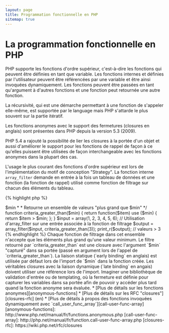 ```yaml
---
layout: page
title: Programmation fonctionnelle en PHP
sitemap: true
---
```


# La programmation fonctionnelle en PHP

PHP supporte les fonctions d'ordre supérieur, c'est-à-dire les fonctions qui peuvent être définies en tant que variable.
 Les fonctions internes et définies par l'utilisateur peuvent être référencées par une variable et être ainsi 
invoquées dynamiquement. Les fonctions peuvent être passées en tant qu'argument à d'autres fonctions et une fonction 
peut retournée une autre fonction.

La récursivité, qui est une démarche permettant à une fonction de s'appeler elle-même, est supportée par le language 
mais PHP s'attarde le plus souvent sur la partie itératif.

Les fonctions anonymes avec le support des fermetures (closures en anglais) sont présentes dans PHP depuis la version 
5.3 (2009).

PHP 5.4 a rajouté la possibilité de lier les closures à la portée d'un objet et aussi d'améliorer le support pour les 
fonctions de rappel de façon à ce qu'elles puissent être utilisées de façon interchangeable avec les fonctions 
anonymes dans la plupart des cas.

L'usage le plus courant des fonctions d'ordre supérieur est lors de l'implémentation du motif de conception "Strategy". 
La fonction interne `array_filter` demande en entrée à la fois un tableau de données et une fonction (la fonction de 
rappel) utilisé comme fonction de filtrage sur chacun des éléments du tableau.


{% highlight php %}
<?php
$input = array(1, 2, 3, 4, 5, 6);

// Creation et assignation d'une fonction anonyme
$filter_even = function($item) {
    return ($item % 2) == 0;
};

// la fonction array_filter accepte à la fois le tableau et la fonction
$output = array_filter($input, $filter_even);

// La fonction n'a pas besoin d'être assignée à une variable. Ceci est valide aussi:
$output = array_filter($input, function($item) {
    return ($item % 2) == 0;
});

print_r($output);
{% endhighlight %}

Une closure est une fonction anonyme qui peut accéder aux variables déclarées en dehors de sa portée sans utiliser de 
variables globales. Théoriquement, une closure est une fonction avec un certain nombre d'arguments "fermés" par 
l'environnement lorsqu'elle est définie. Les closures peuvent outrepasser certaines restrictions sur les portées des 
variables de façon élégante.

Dans l'exemple ci-dessous, nous utilisons des closures afin de définir une fonction retournant une unique fonction de 
filtrage pour `array_filter` à partir d'un ensemble de fonctions de filtrage.

{% highlight php %}
<?php
/**
 * Créer une fonction de filtrage anonyme acceptant des éléments > $min
 *
 * Retourne un ensemble de valeurs "plus grand que $min"
 */
function criteria_greater_than($min)
{
    return function($item) use ($min) {
        return $item > $min;
    };
}

$input = array(1, 2, 3, 4, 5, 6);

// Utilisation d'array_filter sur une entrée associée à la fonction de filtrage
$output = array_filter($input, criteria_greater_than(3));

print_r($output); // valeurs > 3
{% endhighlight %}

Chaque fonction de filtrage dans cet ensemble n'accepte que les éléments plus grand qu'une valeur minimum. Le filtre 
retourné par `criteria_greater_than` est une closure avec l'argument `$min` "capturé" dans sa portée (passé en argument 
lors de l'appel de `criteria_greater_than`).

La liaison statique (`early binding` en anglais) est utilisée par défaut lors de l'import de `$min` dans la fonction 
créée. Les véritables closures avec la liaison dynamique (`late binding` en angais) doivent utiliser une référence 
lors de l'import. Imaginer une bibliothèque de validation d'entrée ou de templating, où la fermeture est définie pour 
capturer les variables dans sa portée afin de pouvoir y accéder plus tard quand la fonction anonyme sera évaluée.

* [Plus de détails sur les fonctions anonymes][anonymous-functions]
* [Plus de détails sur les RFC "closures"][closures-rfc] (en)
* [Plus de détails à propos des fonctions invoquées dynamiquement avec  `call_user_func_array`][call-user-func-array]

[anonymous-functions]: http://www.php.net/manual/fr/functions.anonymous.php
[call-user-func-array]: http://php.net/manual/fr/function.call-user-func-array.php
[closures-rfc]: https://wiki.php.net/rfc/closures
